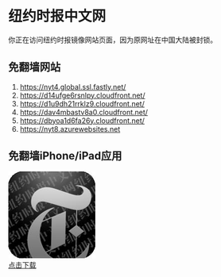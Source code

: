 <h1>纽约时报中文网</h1>
<p>你正在访问纽约时报镜像网站页面，因为原网址在中国大陆被封锁。</p>
<h2>免翻墙网站</h2>
<ol>
<li><a href="https://nyt4.global.ssl.fastly.net/" target="1">https://nyt4.global.ssl.fastly.net/</a></li>
<li><a href="https://d14ufge6rsnlpy.cloudfront.net/" target="2">https://d14ufge6rsnlpy.cloudfront.net/</a></li>
<li><a href="https://d1u9dh21rrklz9.cloudfront.net/" target="3">https://d1u9dh21rrklz9.cloudfront.net/</a></li>
<li><a href="https://dav4mbastv8a0.cloudfront.net/" target="4">https://dav4mbastv8a0.cloudfront.net/</a></li>
<li><a href="https://dbyoa1d6fa26y.cloudfront.net/" target="5">https://dbyoa1d6fa26y.cloudfront.net/</a></li>
<li><a href="https://nyt8.azurewebsites.net" target="6">https://nyt8.azurewebsites.net</a></li>
</ol>
<h2>免翻墙iPhone/iPad应用</h2>
<p>
	<a href="https://itunes.apple.com/cn/app/niu-yue-shi-bao-zhong-wen-wang/id807498298?mt=8">
		<img src="icon175x175.jpeg" />
		<br/>点击下载
	</a>
</p>
